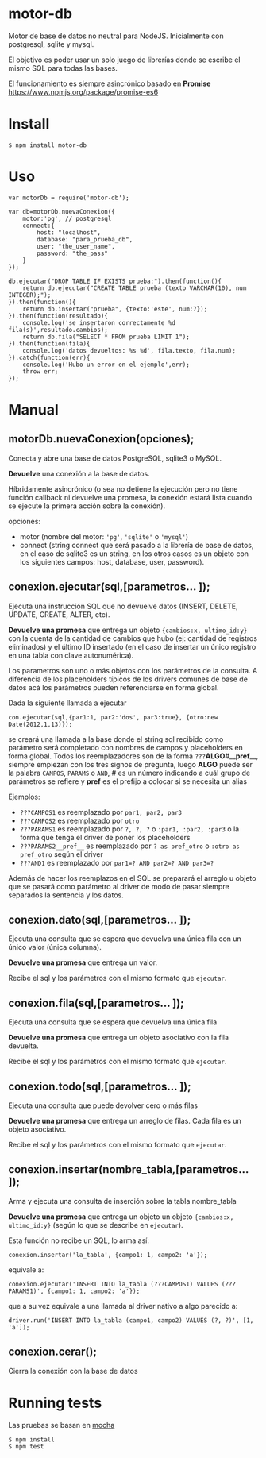 ﻿motor-db
========

Motor de base de datos no neutral para NodeJS. Inicialmente con postgresql, sqlite y mysql. 

El objetivo es poder usar un solo juego de librerías donde se escribe el mismo SQL para todas las bases. 

El funcionamiento es siempre asincrónico basado en **Promise** <https://www.npmjs.org/package/promise-es6>

Install
=======

    $ npm install motor-db
    
Uso
===

    var motorDb = require('motor-db');
    
    var db=motorDb.nuevaConexion({
        motor:'pg', // postgresql
        connect:{
            host: "localhost",
            database: "para_prueba_db",
            user: "the_user_name",
            password: "the_pass"
        }
    });

    db.ejecutar("DROP TABLE IF EXISTS prueba;").then(function(){
        return db.ejecutar("CREATE TABLE prueba (texto VARCHAR(10), num INTEGER);");
    }).then(function(){
        return db.insertar("prueba", {texto:'este', num:7});
    }).then(function(resultado){
        console.log('se insertaron correctamente %d fila(s)',resultado.cambios);
        return db.fila("SELECT * FROM prueba LIMIT 1");
    }).then(function(fila){
        console.log('datos devueltos: %s %d', fila.texto, fila.num);
    }).catch(function(err){
        console.log('Hubo un error en el ejemplo',err);
        throw err;
    });

Manual
======

motorDb.nuevaConexion(opciones);
--------------------------------

Conecta y abre una base de datos PostgreSQL, sqlite3 o MySQL. 

**Devuelve** una conexión a la base de datos. 

Híbridamente asincrónico (o sea no detiene la ejecución pero no tiene función callback ni devuelve una promesa,
la conexión estará lista cuando se ejecute la primera acción sobre la conexión). 

opciones:
* motor (nombre del motor: `'pg'`, `'sqlite'` o `'mysql'`)
* connect (string connect que será pasado a la librería de base de datos, en el caso de sqlite3 es un string, 
en los otros casos es un objeto con los siguientes campos: host, database, user, password).

conexion.ejecutar(sql,\[parametros... \]);
--------------------------------

Ejecuta una instrucción SQL que no devuelve datos (INSERT, DELETE, UPDATE, CREATE, ALTER, etc). 

**Devuelve una promesa** que entrega un objeto `{cambios:x, ultimo_id:y}` 
con la cuenta de la cantidad de cambios que hubo (ej: cantidad de registros eliminados)
y el último ID insertado (en el caso de insertar un único registro en una tabla con clave autonumérica). 

Los parametros son uno o más objetos con los parámetros de la consulta. 
A diferencia de los placeholders típicos de los drivers comunes de base de datos acá los parámetros pueden 
referenciarse en forma global. 

Dada la siguiente llamada a ejecutar

    con.ejecutar(sql,{par1:1, par2:'dos', par3:true}, {otro:new Date(2012,1,13)});
    
se creará una llamada a la base donde el string sql recibido como parámetro será completado con nombres de
campos y placeholders en forma global. Todos los reemplazadores son de la forma `???`**ALGO**\#\_\_**pref**\_\_, 
siempre empiezan con los tres signos de pregunta, luego **ALGO** puede ser la palabra `CAMPOS`, `PARAMS` o `AND`,
\# es un número indicando a cuál grupo de parámetros se refiere 
y **pref** es el prefijo a colocar si se necesita un alias

Ejemplos:
* `???CAMPOS1` es reemplazado por `par1, par2, par3`
* `???CAMPOS2` es reemplazado por `otro`
* `???PARAMS1` es reemplazado por `?, ?, ?` o `:par1, :par2, :par3` o la forma que tenga el driver de poner los placeholders
* `???PARAMS2__pref__` es reemplazado por `? as pref_otro` o `:otro as pref_otro` según el driver
* `???AND1` es reemplazado por `par1=? AND par2=? AND par3=?`

Además de hacer los reemplazos en el SQL se preparará el arreglo u objeto que se pasará como parámetro al driver 
de modo de pasar siempre separados la sentencia y los datos. 

conexion.dato(sql,\[parametros... \]);
--------------------------------

Ejecuta una consulta que se espera que devuelva una única fila con un único valor (única columna). 

**Devuelve una promesa** que entrega un valor. 

Recibe el sql y los parámetros con el mismo formato que `ejecutar`.

conexion.fila(sql,\[parametros... \]);
--------------------------------

Ejecuta una consulta que se espera que devuelva una única fila

**Devuelve una promesa** que entrega un objeto asociativo con la fila devuelta. 

Recibe el sql y los parámetros con el mismo formato que `ejecutar`.

conexion.todo(sql,\[parametros... \]);
--------------------------------

Ejecuta una consulta que puede devolver cero o más filas

**Devuelve una promesa** que entrega un arreglo de filas. Cada fila es un objeto asociativo. 

Recibe el sql y los parámetros con el mismo formato que `ejecutar`.

conexion.insertar(nombre_tabla,\[parametros... \]);
--------------------------------

Arma y ejecuta una consulta de inserción sobre la tabla nombre_tabla

**Devuelve una promesa** que entrega un objeto un objeto `{cambios:x, ultimo_id:y}` (según lo que se describe en `ejecutar`). 

Esta función no recibe un SQL, lo arma así:

    conexion.insertar('la_tabla', {campo1: 1, campo2: 'a'});
    
equivale a:

    conexion.ejecutar('INSERT INTO la_tabla (???CAMPOS1) VALUES (???PARAMS1)', {campo1: 1, campo2: 'a'});
    
que a su vez equivale a una llamada al driver nativo a algo parecido a:

    driver.run('INSERT INTO la_tabla (campo1, campo2) VALUES (?, ?)', [1, 'a']);

conexion.cerar();
--------------------------------

Cierra la conexión con la base de datos

    
Running tests
=============

Las pruebas se basan en [mocha](http://visionmedia.github.io/mocha/)

    $ npm install
    $ npm test
